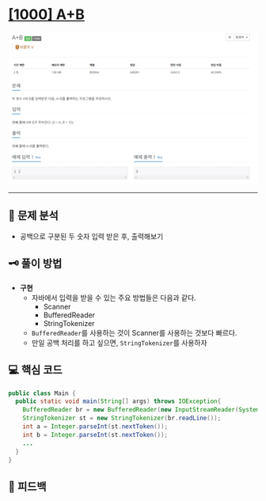 # [[1000] A+B](https://www.acmicpc.net/problem/1000)

![1.png](img%2F1.png)

***

## 📃 문제 분석

- 공백으로 구분된 두 숫자 입력 받은 후, 출력해보기

## 🗝️ 풀이 방법

- **구현**
  - 자바에서 입력을 받을 수 있는 주요 방법들은 다음과 같다.
    - Scanner
    - BufferedReader
    - StringTokenizer
  - ```BufferedReader```를 사용하는 것이 Scanner를 사용하는 것보다 빠르다.
  - 만일 공백 처리를 하고 싶으면, ```StringTokenizer```를 사용하자

## 💻 핵심 코드

```java
public class Main {
  public static void main(String[] args) throws IOException{
    BufferedReader br = new BufferedReader(new InputStreamReader(System.in));
    StringTokenizer st = new StringTokenizer(br.readLine());
    int a = Integer.parseInt(st.nextToken());
    int b = Integer.parseInt(st.nextToken());
    ...
  }
}
```

## 📌 피드백

